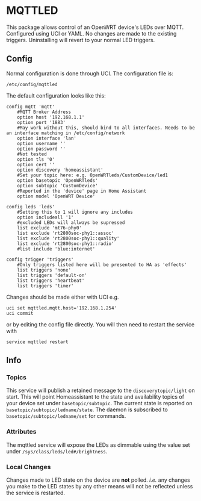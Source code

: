 
# MQTTLED

This package allows control of an OpenWRT device's LEDs over MQTT. Configured using UCI or YAML. No changes are made to the existing triggers. Uninstalling will revert to your normal LED triggers.

## Config

Normal configuration is done through UCI. The configuration file is:

```
/etc/config/mqttled
```

The default configuration looks like this:

```
config mqtt 'mqtt'
    #MQTT Broker Address
    option host '192.168.1.1'
    option port '1883'
    #May work without this, should bind to all interfaces. Needs to be an interface matching in /etc/config/network
    option interface 'lan'
    option username ''
    option password ''
    #Not tested
    option tls '0'
    option cert ''
    option discovery 'homeassistant'
    #Set your topic here: e.g. OpenWRTleds/CustomDevice/led1
    option basetopic 'OpenWRTleds'
    option subtopic 'CustomDevice'
    #Reported in the 'device' page in Home Assistant
    option model 'OpenWRT Device'

config leds 'leds'
    #Setting this to 1 will ignore any includes
    option includeall '1'
    #excluded LEDs will allways be supressed
    list exclude 'mt76-phy0'
    list exclude 'rt2800soc-phy1::assoc'
    list exclude 'rt2800soc-phy1::quality'
    list exclude 'rt2800soc-phy1::radio'
    #list include 'blue:internet'

config trigger 'triggers'
    #Only triggers listed here will be presented to HA as 'effects'
    list triggers 'none'
    list triggers 'default-on'
    list triggers 'heartbeat'
    list triggers 'timer'
```

Changes should be made either with UCI e.g.

```
uci set mqttled.mqtt.host='192.168.1.254'
uci commit
```

or by editing the config file directly.
You will then need to restart the service with

```
service mqttled restart
```

## Info

### Topics

This service will publish a retained message to the `discoverytopic/light` on start. This will point Homeassistant to the state and availability topics of your device set under `basetopic/subtopic`. The current state is reported on `basetopic/subtopic/ledname/state`. The daemon is subscribed to `basetopic/subtopic/ledname/set` for commands.

### Attributes

The mqttled service will expose the LEDs as dimmable using the value set under `/sys/class/leds/led#/brightness`.

### Local Changes

Changes made to LED state on the device are __not__ polled. *i.e.* any changes you make to the LED states by any other means will not be reflected unless the service is restarted.
